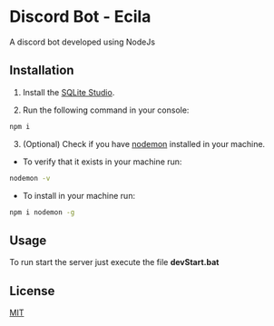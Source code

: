 # Discord Bot - Ecila

A discord bot developed using NodeJs 

## Installation
1. Install the [SQLite Studio](https://sqlitestudio.pl).

2. Run the following command in your console:

```bash
npm i
```
3. (Optional) Check if you have [nodemon](https://www.npmjs.com/package/nodemon) installed in your machine.
 - To verify that it exists in your machine run: 
```bash
nodemon -v
```
- To install in your machine run:
```bash
npm i nodemon -g
```
## Usage
To run start the server just execute the file **__devStart.bat__**

## License
[MIT](https://choosealicense.com/licenses/mit/)